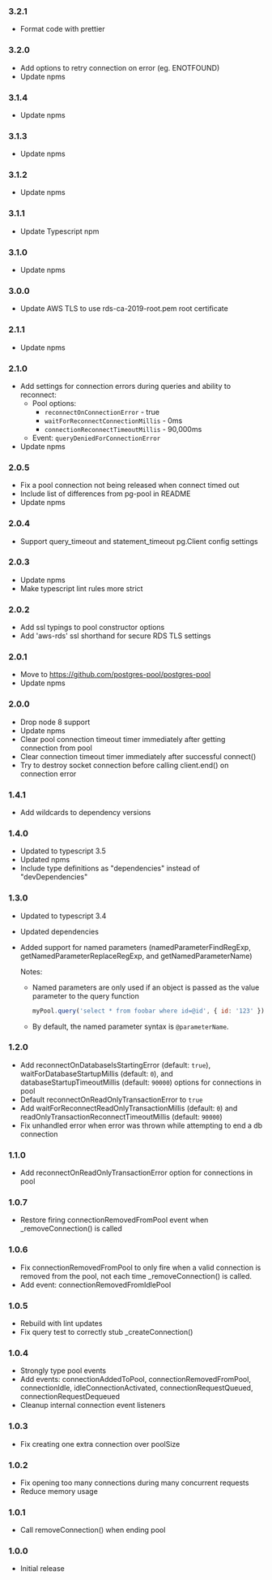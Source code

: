 ### 3.2.1

  * Format code with prettier

### 3.2.0

  * Add options to retry connection on error (eg. ENOTFOUND)
  * Update npms

### 3.1.4

  * Update npms

### 3.1.3

  * Update npms

### 3.1.2

  * Update npms

### 3.1.1

  * Update Typescript npm

### 3.1.0

  * Update npms

### 3.0.0

  * Update AWS TLS to use rds-ca-2019-root.pem root certificate

### 2.1.1

  * Update npms

### 2.1.0

  * Add settings for connection errors during queries and ability to reconnect:
    * Pool options:
        * `reconnectOnConnectionError` - true
        * `waitForReconnectConnectionMillis` - 0ms
        * `connectionReconnectTimeoutMillis` - 90,000ms
    * Event: `queryDeniedForConnectionError`
  * Update npms

### 2.0.5

  * Fix a pool connection not being released when connect timed out
  * Include list of differences from pg-pool in README
  * Update npms

### 2.0.4

  * Support query_timeout and statement_timeout pg.Client config settings

### 2.0.3

  * Update npms
  * Make typescript lint rules more strict

### 2.0.2

  * Add ssl typings to pool constructor options
  * Add 'aws-rds' ssl shorthand for secure RDS TLS settings

### 2.0.1

  * Move to https://github.com/postgres-pool/postgres-pool
  * Update npms

### 2.0.0

  * Drop node 8 support
  * Update npms
  * Clear pool connection timeout timer immediately after getting connection from pool
  * Clear connection timeout timer immediately after successful connect()
  * Try to destroy socket connection before calling client.end() on connection error

### 1.4.1

  * Add wildcards to dependency versions

### 1.4.0

  * Updated to typescript 3.5
  * Updated npms
  * Include type definitions as "dependencies" instead of "devDependencies"

### 1.3.0

  * Updated to typescript 3.4
  * Updated dependencies
  * Added support for named parameters (namedParameterFindRegExp, getNamedParameterReplaceRegExp, and getNamedParameterName)

    Notes:

      * Named parameters are only used if an object is passed as the value parameter to the query function

        ```js
        myPool.query('select * from foobar where id=@id', { id: '123' });
        ```

      * By default, the named parameter syntax is `@parameterName`.

### 1.2.0

  * Add reconnectOnDatabaseIsStartingError (default: `true`), waitForDatabaseStartupMillis (default: `0`), and databaseStartupTimeoutMillis (default: `90000`) options for connections in pool
  * Default reconnectOnReadOnlyTransactionError to `true`
  * Add waitForReconnectReadOnlyTransactionMillis (default: `0`) and readOnlyTransactionReconnectTimeoutMillis (default: `90000`)
  * Fix unhandled error when error was thrown while attempting to end a db connection

### 1.1.0

  * Add reconnectOnReadOnlyTransactionError option for connections in pool

### 1.0.7

  * Restore firing connectionRemovedFromPool event when _removeConnection() is called

### 1.0.6

  * Fix connectionRemovedFromPool to only fire when a valid connection is removed from the pool, not each time _removeConnection() is called.
  * Add event: connectionRemovedFromIdlePool

### 1.0.5

  * Rebuild with lint updates
  * Fix query test to correctly stub _createConnection()

### 1.0.4

  * Strongly type pool events
  * Add events: connectionAddedToPool, connectionRemovedFromPool, connectionIdle, idleConnectionActivated, connectionRequestQueued, connectionRequestDequeued
  * Cleanup internal connection event listeners

### 1.0.3

  * Fix creating one extra connection over poolSize

### 1.0.2

  * Fix opening too many connections during many concurrent requests
  * Reduce memory usage

### 1.0.1

  * Call removeConnection() when ending pool

### 1.0.0

  * Initial release
